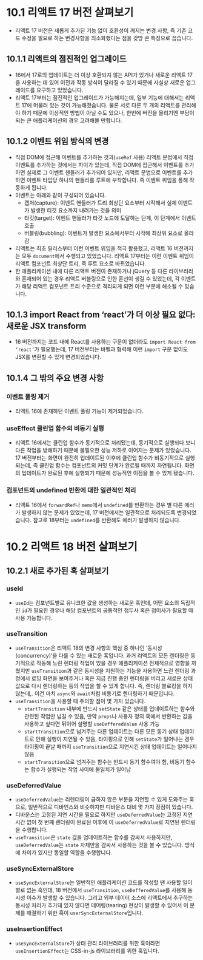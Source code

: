 # 10.1 리액트 17 버전 살펴보기

- 리액트 17 버전은 새롭게 추가된 기능 없이 호환성이 깨지는 변경 사항, 즉 기존 코드 수정을 필요로 하는 변경사항을 최소화했다는 점을 갖방 큰 특징으로 꼽습니다.

## 10.1.1 리액트의 점진적인 업그레이드

- 16에서 17로의 업데이트는 더 이상 호환되지 않는 API가 있거나 새로운 리액트 17을 사용하는 데 있어 이전과 작동 방식이 달라질 수 있기 때문에 사실상 새로운 업그레이드를 요구하고 있었습니다.
- 리액트 17부터는 점진적인 업그레이드가 가능해지는데, 일부 기능에 대해서는 리액트 17에 머물러 있는 것이 가능해졌습니다. 물론 서로 다른 두 개의 리액트를 관리해야 하기 때문에 이상적인 방법이 아닐 수도 있으나, 한번에 버전을 올리기엔 부담이 되는 큰 애플리케이션의 경우 고려해볼 만합니다.

## 10.1.2 이벤트 위임 방식의 변경

- 직접 DOM에 접근해 이벤트를 추가하는 것과(`useRef` 사용) 리액트 문법에서 직접 이벤트를 추가하는 것에서는 차이가 있는데, 직접 DOM에 접근해서 이벤트를 추가하면 실제로 그 이벤트 핸들러가 추가되어 있지만, 리액트 문법으로 이벤트를 추가하면 이벤트 타입당 하나의 핸들러를 루트에 부착합니다. 즉 이벤트 위임을 통해 작동하게 됩니다.
- 이벤트는 아래와 같이 구성되어 있습니다.
  - 캡처(capture): 이벤트 핸들러가 트리 최상단 요소부터 시작해서 실제 이벤트가 발생한 티깃 요소까지 내려가는 것을 의미
  - 타깃(target): 이벤트 핸들러가 타깃 노드에 도달하는 단계, 이 단계에서 이벤트 호출
  - 버블링(bubbling): 이벤트가 발생한 요소에서부터 시작해 최상위 요소로 올라감
- 리액트는 최초 릴리스부터 이런 이벤트 위임을 적극 활용했고, 리액트 16 버전까지는 모두 `document`에서 수행되고 있었습니다. 리액트 17부터는 이런 이벤트 위임이 리액트 컴포넌트 최상단 트리, 즉 루트 요소로 바뀌었습니다.
- 한 애플리케이션 내에 다른 리액트 버전이 존재하거나 jQuery 등 다른 라이브러리와 혼재되어 있는 경우 리액트 버블링으로 인한 혼선이 생길 수 있었는데, 각 이벤트가 해당 리액트 컴포넌트 트리 수준으로 격리되게 되면 이런 부분에 해소될 수 있습니다.

## 10.1.3 import React from ‘react’가 더 이상 필요 없다: 새로운 JSX transform

- 16 버전까지는 코드 내에 React를 사용하는 구문이 없더라도 `import React from ‘react’`가 필요했는데, 17 버전부터는 바벨과 협력해 이런 `import` 구문 없이도 JSX를 변환할 수 있게 변경되었습니다.

## 10.1.4 그 밖의 주요 변경 사항

### 이벤트 풀링 제거

- 리액트 16에 존재하던 이벤트 풀링 기능이 제거되었습니다.

### useEffect 클린업 함수의 비동기 실행

- 리액트 16에서는 클린업 함수가 동기적으로 처리됐는데, 동기적으로 실행되다 보니 다른 작업을 방해하기 때문에 불필요한 성능 저하로 이어지는 문제가 있었습니다. 17 버전부터는 화면이 완전히 업데이트된 이후에 클린업 함수가 비동기적으로 실행되는데, 즉 클린업 함수는 컴포넌트의 커밋 단계가 완료될 때까지 자연됩니다. 화면의 업데이트가 완료된 후에 실행되기 때문에 성능적인 이점을 볼 수 있게 됐습니다.

### 컴포넌트의 undefined 반환에 대한 일관적인 처리

- 리액트 16에서 `forwardRef`나 `memo`에서 `undefined`를 반환하는 경우 별 다른 에러가 발생하지 않는 문제가 있었는데, 17 버전에서는 일관적으로 처리되도록 변경되었습니다. 참고로 18부터는 `undefined`를 반환해도 에러가 발생하지 않습니다.

# 10.2 리액트 18 버전 살펴보기

## 10.2.1 새로 추가된 훅 살펴보기

### useId

- `useId`는 컴포넌트별로 유니크한 값을 생성하는 새로운 훅인데, 어떤 요소의 독립적인 `id`가 필요한 경우나 해당 컴포넌트의 공통적인 접두사 혹은 접미사가 필요할 때 사용 가능합니다.

### useTransition

- `useTransition`은 리액트 18의 변경 사항의 핵심 중 하나인 ‘동시성(concurrency)’을 다룰 수 있는 새로운 훅입니다. 과거 리액트의 모든 렌더링은 동기적으로 작동해 느린 렌더링 작업이 있을 경우 애플리케이션 전체적으로 영향을 끼쳤지만 `useTransition`과 같은 동시성을 지원하는 기능을 사용하면 느린 렌더링 과정에서 로딩 화면을 보여주거나 혹은 지금 진행 중인 렌더링을 버리고 새로운 상태값으로 다시 렌더링하는 등의 작업을 할 수 있게 합니다. 즉, 렌더링 블로킹을 하지 않는데,. 이건 마치 `async`와 `await`처럼 비동기로 렌더링하기 때문입니다.
- `useTransition`을 사용할 때 주의할 점이 몇 가지 있습니다.
  - `startTransition` 내부에 반드시 `setState` 같은 상태를 업데이트하는 함수와 관련된 작업만 넘길 수 있음, 만약 `props`나 사용자 정의 훅에서 반환하는 값을 사용하고 싶다면 뒤이어 설명할 `useDefferedValue` 사용 가능
  - `startTransition`으로 넘겨주는 다른 업데이트는 다른 모든 동기 상태 업데이트로 인해 실행이 지연될 수 있음, 타이핑으로 인해 `setState`가 일어나는 경우 타이핑이 끝날 때까지 `useTransition`으로 지연시킨 상태 업데이트는 일어나지 않음
  - `startTransition`으로 넘겨주는 함수는 반드시 동기 함수여야 함, 비동기 함수는 함수가 실행되는 작업 사이에 불일치가 일어남

### useDeferredValue

- `useDeferredValue`는 리렌더링이 급하지 않은 부분을 지연할 수 있게 도와주는 훅으로, 일반적으로 디바인스와 비슷하지만 디바운스 대비 몇 가지 장점이 있습니다.
- 디바운스는 고정된 지연 시간을 필요로 하지만 `useDeferredValue`는 고정된 지연 시간 없이 첫 번째 렌더링이 완료된 이후에 이 `useDeferredValue`로 지연된 렌더링을 수행합니다.
- `useTransition`은 `state` 값을 업데이트하는 함수를 감싸서 사용하지만, `useDeferredValue`는 `state` 자체만을 감싸서 사용하는 것을 볼 수 있습니다. 방식에 차이가 있지만 동일할 역할을 수행합니다.

### useSyncExternalStore

- `useSyncExternalStore`는 일반적인 애플리케이션 코드를 작성할 땐 사용할 일이 별로 없는 훅인데, 18 버전에서 `useTransition`, `useDefferedValue`를 사용해 동시성 이슈가 발생할 수 있습니다. 그리고 외부 데이터 소스에 리액트에서 추구하는 동시성 처리가 추가돼 있지 않다면 테어링(tearing) 현상이 발생할 수 있어서 이 문제를 해결하기 위한 훅이 `userSyncExternalStore`입니다.

### useInsertionEffect

- `useSyncExternalStore`가 상태 관리 라이브러리를 위한 훅이라면 `useInsertionEffect`는 CSS-in-js 라이브러리를 위한 훅입니다.

